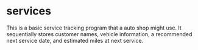 # services
This is a basic service tracking program that a auto shop might use. It sequentially stores customer names, vehicle information, a recommended next service date, and estimated miles at next service.
